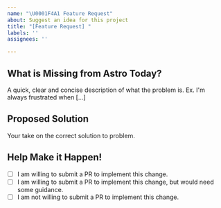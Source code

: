 ```yaml
---
name: "\U0001F4A1 Feature Request"
about: Suggest an idea for this project
title: "[Feature Request] "
labels: ''
assignees: ''

---
```


## What is Missing from Astro Today?

A quick, clear and concise description of what the problem is. Ex. I'm always frustrated when [...]

## Proposed Solution

Your take on the correct solution to problem.

## Help Make it Happen!

<!-- Tip: Requests made by interested contributors are much more likely to happen. -->
<!-- Select one from the list below: -->

- [ ] I am willing to submit a PR to implement this change.
- [ ] I am willing to submit a PR to implement this change, but would need some guidance.
- [ ] I am not willing to submit a PR to implement this change.
